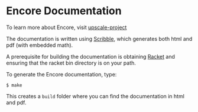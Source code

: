 # Encore Documentation

To learn more about Encore, visit [upscale-project](www.upscale-project.eu)

The documentation is written using [Scribble](http://docs.racket-lang.org/scribble/),
which generates both html and pdf (with embedded math).

A prerequisite for building the documentation is obtaining [Racket](http://racket-lang.org/) and ensuring that the racket bin directory is on your path. 

To generate the Encore documentation, type:

    $ make

This creates a `build` folder where you can find the documentation in html and pdf.
